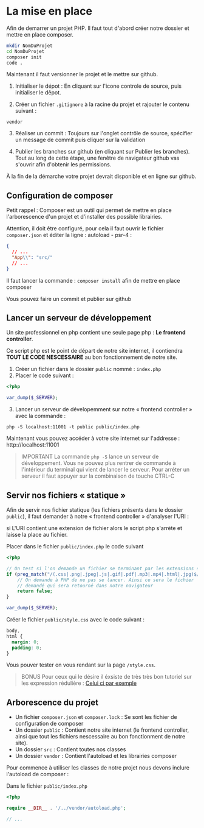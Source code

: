 # La mise en place

Afin de demarrer un projet PHP. Il faut tout d'abord créer notre dossier
et mettre en place composer.

```bash
mkdir NomDuProjet
cd NomDuProjet
composer init
code .
```

Maintenant il faut versionner le projet et le mettre sur github.

1. Initialiser le dépot : En cliquant sur l'icone controle de source,
   puis initialiser le dêpot.

2. Créer un fichier `.gitignore` à la racine du projet et rajouter le contenu
   suivant :

```
vendor
```

3. Réaliser un commit : Toujours sur l'onglet contrôle de source, spécifier
   un message de commit puis cliquer sur la validation

4. Publier les branches sur github (en cliquant sur Publier les branches). Tout au long
   de cette étape, une fenêtre de navigateur github vas s'ouvrir afin d'obtenir les permissions.

À la fin de la démarche votre projet devrait disponible et en ligne sur github.

## Configuration de composer

Petit rappel : Composer est un outil qui permet de mettre en place l'arborescence
d'un projet et d'installer des possible librairies.

Attention, il doit être configuré, pour cela il faut ouvrir le fichier `composer.json`
et éditer la ligne : autoload - psr-4 :

```json
{
  // ...
  "App\\": "src/"
  // ...
}
```

Il faut lancer la commande : `composer install` afin de mettre en place
composer

Vous pouvez faire un commit et publier sur github

## Lancer un serveur de développement

Un site professionnel en php contient une seule page php : **Le frontend controller**.

Ce script php est le point de départ de notre site internet, il contiendra **TOUT LE CODE
NESCESSAIRE** au bon fonctionnement de notre site.

1. Créer un fichier dans le dossier `public` nommé : `index.php`
2. Placer le code suivant :

```php
<?php

var_dump($_SERVER);
```

3. Lancer un serveur de dévelopemment sur notre « frontend controller » avec la commande :

```
php -S localhost:11001 -t public public/index.php
```

Maintenant vous pouvez accéder à votre site internet sur l'addresse : http://localhost:11001

> IMPORTANT
> La commande `php -S` lance un serveur de développement. Vous ne pouvez plus rentrer de commande à l'intérieur du terminal qui vient de lancer le serveur. Pour arréter un serveur il faut appuyer sur la combinaison de touche CTRL-C

## Servir nos fichiers « statique »

Afin de servir nos fichier statique (les fichiers présents dans le dossier `public`), il faut
demander à notre « frontend controller » d'analyser l'URI :

si L'URI contient une extension de fichier alors le script php s'arrète et laisse la place
au fichier.

Placer dans le fichier `public/index.php` le code suivant

```php
<?php

// On test si l'on demande un fichier se terminant par les extensions suivante
if (preg_match("/(.css|.png|.jpeg|.js|.gif|.pdf|.mp3|.mp4|.html|.jpg)$/i", $_SERVER['REQUEST_URI'])) {
    // On demande à PHP de ne pas se lancer. Ainsi ce sera le fichier
    // demandé qui sera retourné dans notre navigateur
    return false;
}

var_dump($_SERVER);
```

Créer le fichier `public/style.css` avec le code suivant :

```css
body,
html {
  margin: 0;
  padding: 0;
}
```

Vous pouver tester on vous rendant sur la page `/style.css`.

> BONUS
> Pour ceux qui le désire il éxsiste de très très bon tutoriel sur les expression rédulière :
> [Celui ci par exemple](https://www.zendevs.xyz/les-expressions-regulieres-en-php-regex/)

## Arborescence du projet

- Un fichier `composer.json` et `composer.lock` : Se sont les fichier de configuration de composer
- Un dossier `public` : Contient notre site internet (le frontend controller, ainsi que tout les fichiers
  nescessaire au bon fonctionment de notre site).
- Un dossier `src` : Contient toutes nos classes
- Un dossier `vendor` : Contient l'autoload et les librairies composer

Pour commence à utiliser les classes de notre projet nous devons inclure
l'autoload de composer :

Dans le fichier `public/index.php`

```php
<?php

require __DIR__ . '/../vendor/autoload.php';

// ...

```
